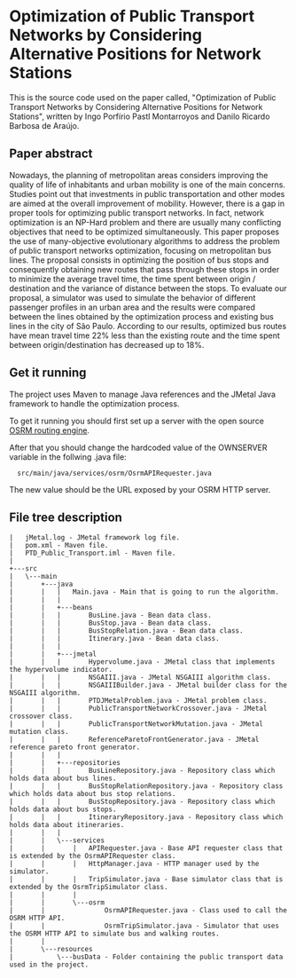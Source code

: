 
# Optimization of Public Transport Networks by Considering Alternative Positions for Network Stations

This is the source code used on the paper called, "Optimization of Public Transport Networks by Considering Alternative Positions for Network Stations", written by Ingo Porfírio Pastl Montarroyos and Danilo Ricardo Barbosa de Araújo.
## Paper abstract
Nowadays, the planning of metropolitan areas considers improving the quality of life of inhabitants and urban mobility is one of the main concerns. Studies point out that investments in public transportation and other modes are aimed at the overall improvement of mobility. However, there is a gap in proper tools for optimizing public transport networks. In fact, network optimization is an NP-Hard problem and there are usually many conflicting objectives that need to be optimized simultaneously. This paper proposes the use of many-objective evolutionary algorithms to address the problem of public transport networks optimization, focusing on metropolitan bus lines. The proposal consists in optimizing the position of bus stops and consequently obtaining new routes that pass through these stops in order to minimize the average travel time, the time spent between origin / destination and the variance of distance between the stops. To evaluate our proposal, a simulator was used to simulate the behavior of different passenger profiles in an urban area and the results were compared between the lines obtained by the optimization process and existing bus lines in the city of São Paulo. According to our results, optimized bus routes have mean travel time 22% less than the existing route and the time spent between origin/destination has decreased up to 18%.
## Get it running

The project uses Maven to manage Java references and the JMetal Java framework to handle the optimization process.

To get it running you should first set up a server with the open source [OSRM routing engine]([https://linktodocumentation](https://project-osrm.org/)).

After that you should change the hardcoded value of the OWNSERVER variable in the follwing .java file: 

```url
  src/main/java/services/osrm/OsrmAPIRequester.java
```

The new value should be the URL exposed by your OSRM HTTP server.

## File tree description
```
|   jMetal.log - JMetal framework log file.
|   pom.xml - Maven file.
|   PTD_Public_Transport.iml - Maven file.
|
+---src
|   \---main
|       +---java
|       |   |   Main.java - Main that is going to run the algorithm.
|       |   |
|       |   +---beans
|       |   |       BusLine.java - Bean data class.
|       |   |       BusStop.java - Bean data class.
|       |   |       BusStopRelation.java - Bean data class.
|       |   |       Itinerary.java - Bean data class.
|       |   |
|       |   +---jmetal
|       |   |       Hypervolume.java - JMetal class that implements the hypervolume indicator.
|       |   |       NSGAIII.java - JMetal NSGAIII algorithm class.
|       |   |       NSGAIIIBuilder.java - JMetal builder class for the NSGAIII algorithm.
|       |   |       PTDJMetalProblem.java - JMetal problem class.
|       |   |       PublicTransportNetworkCrossover.java - JMetal crossover class.
|       |   |       PublicTransportNetworkMutation.java - JMetal mutation class.
|       |   |       ReferenceParetoFrontGenerator.java - JMetal reference pareto front generator.
|       |   |
|       |   +---repositories
|       |   |       BusLineRepository.java - Repository class which holds data about bus lines.
|       |   |       BusStopRelationRepository.java - Repository class which holds data about bus stop relations.
|       |   |       BusStopRepository.java - Repository class which holds data about bus stops.
|       |   |       ItineraryRepository.java - Repository class which holds data about itineraries.
|       |   |
|       |   \---services
|       |       |   APIRequester.java - Base API requester class that is extended by the OsrmAPIRequester class.
|       |       |   HttpManager.java - HTTP manager used by the simulator.
|       |       |   TripSimulator.java - Base simulator class that is extended by the OsrmTripSimulator class.
|       |       |
|       |       \---osrm
|       |               OsrmAPIRequester.java - Class used to call the OSRM HTTP API.
|       |               OsrmTripSimulator.java - Simulator that uses the OSRM HTTP API to simulate bus and walking routes.
|       |
|       \---resources
|           \---busData - Folder containing the public transport data used in the project.
```
